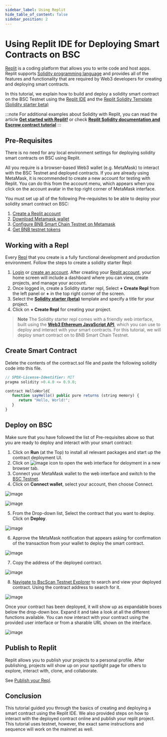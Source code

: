 ```yaml
---
sidebar_label: Using Replit
hide_table_of_content: false
sidebar_position: 2
---
```

 
# Using Replit IDE for Deploying Smart Contracts on BSC
 
[Replit](https://docs.replit.com/tutorials/01-introduction-to-the-repl-it-ide) is a coding platform that allows you to write code and host apps. Replit supports [Solidity programming language](https://replit.com/@replit/Solidity-starter-beta?v=1) and provides all of the features and functionality that are required by Web3 developers for creating and deploying smart contracts.
 
In this tutorial, we explain how to build and deploy a solidity smart contract on the BSC Testnet using the [Replit IDE](https://replit.com/signup) and the [Replit Solidity Template (Solidity starter beta)](https://replit.com/@replit/Solidity-starter-beta?v=1)
 
:::note
For additional examples about Solidity with Replit, you can read the article <ins>**[Get started with Replit!](https://blog.replit.com/solidity)**</ins> or check <ins>**[Replit Solidity documentation and Escrow contract tutorial](https://docs.replit.com/tutorials/33-escrow-contract-with-solidity)**</ins>
:::
 
## Pre-Requisites
 
There is no need for any local environment settings for deploying solidity smart contracts on BSC using Replit.
 
All you require is a browser-based Web3 wallet (e.g. MetaMask) to interact with the BSC Testnet and deployed contracts. If you are already using MetaMask, it is recommended to create a new account for testing with Replit. You can do this from the account menu, which appears when you click on the account avatar in the top right corner of MetaMask interface.
 
You must set up all of the following Pre-requisites to be able to deploy your solidity smart contract on BSC:
 
1. [Create a Replit account](https://replit.com/signup)
2. [Download Metamask wallet](https://metamask.io/)
3. [Configure BNB Smart Chain Testnet on Metamask](https://academy.binance.com/en/articles/connecting-metamask-to-binance-smart-chain)
4. [Get BNB testnet tokens](https://testnet.bnbchain.org/faucet-smart)
 
## Working with a Repl
 
Every [Repl](https://docs.replit.com/getting-started/using-replit-free#repls) that you create is a fully functional development and production environment. Follow the steps to create a solidity starter Repl:
 
1. [Login](https://replit.com/login) or [create an account](https://replit.com/signup). After creating your [Replit account](https://docs.replit.com/tutorials/01-introduction-to-the-repl-it-ide), your home screen will include a dashboard where you can view, create projects, and manage your account.
2. Once logged in, create a Solidity starter repl, Select **+ Create Repl** from the left panel or **+** in the top right corner of the screen.
3. Select the [**Solidity starter (beta)**](https://replit.com/@replit/Solidity-starter-beta?v=1) template and specify a title for your project.
4. Click on **+ Create Repl** for creating your project.
 
> **Note**
The Solidity starter repl comes with a friendly web interface, built using the <ins>**[Web3 Ethereum JavaScript API](https://web3js.readthedocs.io/en/v1.5.2/)**</ins>, which you can use to deploy and interact with your smart contracts. For this tutorial, we will deploy smart contract on to BNB Smart Chain Testnet.

## Create Smart Contract
Delete the contents of the contract.sol file and paste the following solidity code into this file.

```jsx
// SPDX-License-Identifier: MIT
pragma solidity >0.4.0 <= 0.9.0;

contract HelloWorld{
   function sayHello() public pure returns (string memory) {
      return "Hello, World!";
   }
}
```

## Deploy on BSC
 
Make sure that you have followed the list of Pre-requisites above so that you are ready to deploy and interact with your smart contract:
 
1. Click on **Run** (at the Top) to install all relevant packages and start up the contract deployment UI.
2. Click on ![image](https://user-images.githubusercontent.com/93580180/189651036-d5c68e4d-9154-4f36-a9b1-09ddb75bf64c.png) icon to open the web interface for deloyment in a new browser tab.
3. Connect your MetaMask wallet to the web interface and switch to the [BSC Testnet](https://academy.binance.com/en/articles/connecting-metamask-to-binance-smart-chain).
4. Click on **Connect wallet**, select your account, then choose Connect.

![image](https://user-images.githubusercontent.com/93580180/189649199-320b56ef-8cf8-44f7-a90d-d4a640c4521f.png)

![image](https://user-images.githubusercontent.com/93580180/189649134-41518f50-054f-4d5d-9b37-9af57bd16526.png)

5. From the Drop-down list, Select the contract that you want to deploy. Click on **Deploy**.

![image](https://user-images.githubusercontent.com/93580180/189649368-75a8e91d-3225-48f9-81f4-3bc1c2f5a7a5.png)

6. Approve the MetaMask notification that appears asking for confirmation of the transaction from your wallet to deploy the smart contract.

![image](https://user-images.githubusercontent.com/93580180/189649422-4677b218-4292-43dd-8c7f-c9c14d6604fe.png)

7. Copy the address of the deployed contract.

![image](https://user-images.githubusercontent.com/93580180/189649474-8ba1660f-ee56-4284-bdf7-e216161409f5.png)

8. [Navigate to BscScan Testnet Explorer](https://testnet.bscscan.com/) to search and view your deployed contract. Using the contract address to search for it. 
 
![image](https://user-images.githubusercontent.com/93580180/189649528-73701873-9a32-41cc-9276-fe1daafe809d.png)

Once your contract has been deployed, it will show up as expandable boxes below the drop-down box. Expand it and take a look at all the different functions available. You can now interact with your contract using the provided user interface or from a sharable URL shown on the interface.

![image](https://user-images.githubusercontent.com/93580180/189649592-5ce05a4f-1961-41f3-9a97-e0b11f54a470.png)

## Publish to Replit​
 
Replit allows you to publish your projects to a personal profile. After publishing, projects will show up on your spotlight page for others to explore, interact with, clone, and collaborate.
 
See [Publish your Repl](https://docs.replit.com/hosting/sharing-your-repl#publish-your-repl).
 
## Conclusion
This tutorial guided you through the basics of creating and deploying a smart contract using the Replit IDE. We also provided steps on how to interact with the deployed contract online and publish your replit project. This tutorial uses testnet, however, the exact same instructions and sequence will work on the mainnet as well.
